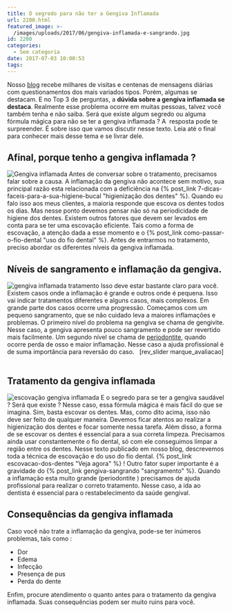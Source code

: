 ```yaml
---
title: O segredo para não ter a Gengiva Inflamada
url: 2200.html
featured_image: >-
  /images/uploads/2017/06/gengiva-inflamada-e-sangrando.jpg
id: 2200
categories:
  - Sem categoria
date: 2017-07-03 10:00:53
tags:
---
```


Nosso [blog](/blog/) recebe milhares de visitas e centenas de mensagens diárias com questionamentos dos mais variados tipos. Porém, algumas se destacam. E no Top 3 de perguntas, a **dúvida sobre a gengiva inflamada se destaca**. Realmente esse problema ocorre em muitas pessoas, talvez você também tenha e não saiba. Será que existe algum segredo ou alguma fórmula mágica para não se ter a gengiva inflamada ? A  resposta pode te surpreender. É sobre isso que vamos discutir nesse texto. Leia até o final para conhecer mais desse tema e se livrar dele.

**Afinal, porque tenho a gengiva inflamada ?**
----------------------------------------------

![Gengiva inflamada](/images/uploads/2017/06/inflamação-gengiva.jpg) Antes de conversar sobre o tratamento, precisamos falar sobre a causa. A inflamação da gengiva não acontece sem motivo, sua principal razão esta relacionada com a deficiência na {% post_link 7-dicas-faceis-para-a-sua-higiene-bucal "higienização dos dentes" %}. Quando eu falo isso aos meus clientes, a maioria responde que escova os dentes todos os dias. Mas nesse ponto devemos pensar não só na periodicidade de higiene dos dentes. Existem outros fatores que devem ser levados em conta para se ter uma escovação eficiente. Tais como a forma de escovação, a atenção dada a esse momento e o {% post_link como-passar-o-fio-dental "uso do fio dental" %}. Antes de entrarmos no tratamento, preciso abordar os diferentes níveis da gengiva inflamada.

**Níveis de sangramento e inflamação da gengiva.**
--------------------------------------------------

![gengiva inflamada tratamento](/images/uploads/2017/06/gengiva-sangrando-tratamento.jpg) Isso deve estar bastante claro para você. Existem casos onde a inflamação é grande e outros onde é pequena. Isso vai indicar tratamentos diferentes e alguns casos, mais complexos. Em grande parte dos casos ocorre uma progressão. Começamos com um pequeno sangramento, que se não cuidado leva a maiores inflamações e problemas. O primeiro nível do problema na gengiva se chama de gengivite. Nesse caso, a gengiva apresenta pouco sangramento e pode ser revertido mais facilmente. Um segundo nível se chama de [periodontite](/tratamentos/periodontia/), quando ocorre perda de osso e maior inflamação. Nesse caso a ajuda profissional é de suma importância para reversão do caso.   \[rev\_slider marque\_avaliacao\]  

**Tratamento da gengiva inflamada**
-----------------------------------

![escovação gengiva inflamada](/images/uploads/2017/06/gengiva-inflamada-escovação.jpg) E o segredo para se ter a gengiva saudável ? Será que existe ? Nesse caso, essa fórmula mágica é mais fácil do que se imagina. Sim, basta escovar os dentes. Mas, como dito acima, isso não deve ser feito de qualquer maneira. Devemos ficar atentos ao realizar a higienização dos dentes e focar somente nessa tarefa. Além disso, a forma de se escovar os dentes é essencial para a sua correta limpeza. Precisamos ainda usar constantemente o fio dental, só com ele conseguimos limpar a região entre os dentes. Nesse texto publicado em nosso blog, descrevemos toda a técnica de escovação e do uso do fio dental. {% post_link escovacao-dos-dentes "Veja agora" %} ! Outro fator super importante é a gravidade do {% post_link gengiva-sangrando "sangramento" %}. Quando a inflamação esta muito grande (periodontite ) precisamos de ajuda profissional para realizar o correto tratamento. Nesse caso, a ida ao dentista é essencial para o restabelecimento da saúde gengival.

**Consequências da gengiva inflamada**
--------------------------------------

Caso você não trate a inflamação da gengiva, pode-se ter inúmeros problemas, tais como :

*   Dor
*   Edema
*   Infecção
*   Presença de pus
*   Perda do dente

Enfim, procure atendimento o quanto antes para o tratamento da gengiva inflamada. Suas consequências podem ser muito ruins para você.